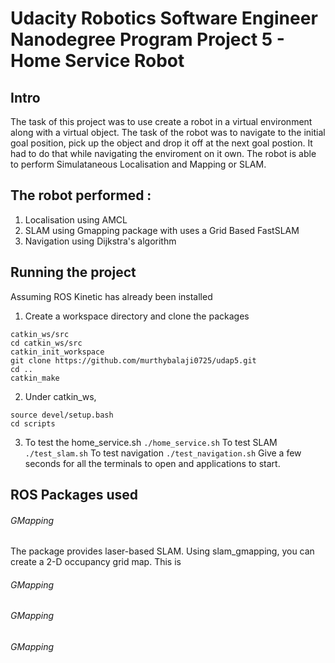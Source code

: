 # Udacity Robotics Software Engineer Nanodegree Program Project 5 - Home Service Robot
## Intro
The task of this project was to use create a robot in a virtual environment along with a virtual object. The task of the robot was to navigate to the initial goal position, pick up the object and drop it off at the next goal postion. It had to do that while navigating the enviroment on it own. The robot is able to perform Simulataneous Localisation and Mapping or SLAM.

## The robot performed :
1. Localisation using AMCL
2. SLAM using Gmapping package with uses a Grid Based FastSLAM 
3. Navigation using Dijkstra's algorithm

## Running the project 
Assuming ROS Kinetic has already been installed
1. Create a workspace directory and clone the packages
```
catkin_ws/src
cd catkin_ws/src
catkin_init_workspace
git clone https://github.com/murthybalaji0725/udap5.git
cd ..
catkin_make
```
2. Under catkin_ws,
```
source devel/setup.bash
cd scripts
```
3.  To test the home_service.sh `./home_service.sh`
    To test SLAM `./test_slam.sh`
    To test navigation `./test_navigation.sh`
    Give a few seconds for all the terminals to open and applications to start.
    
## ROS Packages used
###### GMapping
The package provides laser-based SLAM. Using slam_gmapping, you can create a 2-D occupancy grid map. This is  
###### GMapping
###### GMapping
###### GMapping
